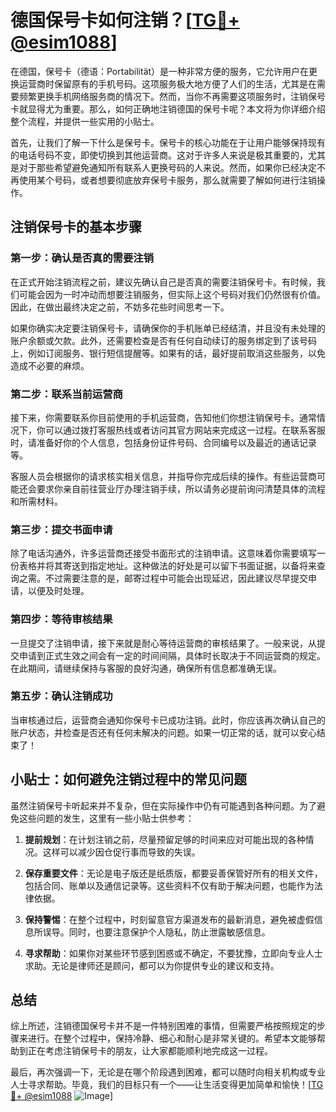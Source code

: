 # 德国保号卡如何注销？[[TG💪+ @esim1088](https://t.me/s/esim1088)]

在德国，保号卡（德语：Portabilität）是一种非常方便的服务，它允许用户在更换运营商时保留原有的手机号码。这项服务极大地方便了人们的生活，尤其是在需要频繁更换手机网络服务商的情况下。然而，当你不再需要这项服务时，注销保号卡就显得尤为重要。那么，如何正确地注销德国的保号卡呢？本文将为你详细介绍整个流程，并提供一些实用的小贴士。

首先，让我们了解一下什么是保号卡。保号卡的核心功能在于让用户能够保持现有的电话号码不变，即使切换到其他运营商。这对于许多人来说是极其重要的，尤其是对于那些希望避免通知所有联系人更换号码的人来说。然而，如果你已经决定不再使用某个号码，或者想要彻底放弃保号卡服务，那么就需要了解如何进行注销操作。

## 注销保号卡的基本步骤

### 第一步：确认是否真的需要注销
在正式开始注销流程之前，建议先确认自己是否真的需要注销保号卡。有时候，我们可能会因为一时冲动而想要注销服务，但实际上这个号码对我们仍然很有价值。因此，在做出最终决定之前，不妨多花些时间思考一下。

如果你确实决定要注销保号卡，请确保你的手机账单已经结清，并且没有未处理的账户余额或欠款。此外，还需要检查是否有任何自动续订的服务绑定到了该号码上，例如订阅服务、银行短信提醒等。如果有的话，最好提前取消这些服务，以免造成不必要的麻烦。

### 第二步：联系当前运营商
接下来，你需要联系你目前使用的手机运营商，告知他们你想注销保号卡。通常情况下，你可以通过拨打客服热线或者访问其官方网站来完成这一过程。在联系客服时，请准备好你的个人信息，包括身份证件号码、合同编号以及最近的通话记录等。

客服人员会根据你的请求核实相关信息，并指导你完成后续的操作。有些运营商可能还会要求你亲自前往营业厅办理注销手续，所以请务必提前询问清楚具体的流程和所需材料。

### 第三步：提交书面申请
除了电话沟通外，许多运营商还接受书面形式的注销申请。这意味着你需要填写一份表格并将其寄送到指定地址。这种做法的好处是可以留下书面证据，以备将来查询之需。不过需要注意的是，邮寄过程中可能会出现延迟，因此建议尽早提交申请，以便及时处理。

### 第四步：等待审核结果
一旦提交了注销申请，接下来就是耐心等待运营商的审核结果了。一般来说，从提交申请到正式生效之间会有一定的时间间隔，具体时长取决于不同运营商的规定。在此期间，请继续保持与客服的良好沟通，确保所有信息都准确无误。

### 第五步：确认注销成功
当审核通过后，运营商会通知你保号卡已成功注销。此时，你应该再次确认自己的账户状态，并检查是否还有任何未解决的问题。如果一切正常的话，就可以安心结束了！

## 小贴士：如何避免注销过程中的常见问题

虽然注销保号卡听起来并不复杂，但在实际操作中仍有可能遇到各种问题。为了避免这些问题的发生，这里有一些小贴士供参考：

1. **提前规划**：在计划注销之前，尽量预留足够的时间来应对可能出现的各种情况。这样可以减少因仓促行事而导致的失误。

2. **保存重要文件**：无论是电子版还是纸质版，都要妥善保管好所有的相关文件，包括合同、账单以及通信记录等。这些资料不仅有助于解决问题，也能作为法律依据。

3. **保持警惕**：在整个过程中，时刻留意官方渠道发布的最新消息，避免被虚假信息所误导。同时，也要注意保护个人隐私，防止泄露敏感信息。

4. **寻求帮助**：如果你对某些环节感到困惑或不确定，不要犹豫，立即向专业人士求助。无论是律师还是顾问，都可以为你提供专业的建议和支持。

## 总结

综上所述，注销德国保号卡并不是一件特别困难的事情，但需要严格按照规定的步骤来进行。在整个过程中，保持冷静、细心和耐心是非常关键的。希望本文能够帮助到正在考虑注销保号卡的朋友，让大家都能顺利地完成这一过程。

最后，再次强调一下，无论是在哪个阶段遇到困难，都可以随时向相关机构或专业人士寻求帮助。毕竟，我们的目标只有一个——让生活变得更加简单和愉快！[[TG💪+ @esim1088](https://t.me/s/esim1088) ![Image](https://i.postimg.cc/4NQfJmqS/Snipaste-2025-05-13-00-14-12.png)]